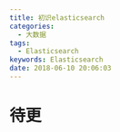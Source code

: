 ```yaml
---
title: 初识elasticsearch
categories:
  - 大数据
tags:
  - Elasticsearch
keywords: Elasticsearch
date: 2018-06-10 20:06:03
---
```




# 待更